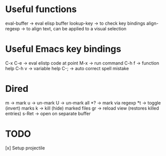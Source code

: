 # Useful functions

eval-buffer  -> eval elisp buffer
lookup-key   -> to check key bindings
align-regexp -> to align text, can be applied to a visual selection

# Useful Emacs key bindings

C-x C-e -> eval elistp code at point
M-x     -> run command
C-h f   -> function help
C-h v   -> variable help
C-;     -> auto correct spell mistake

# Dired

m     -> mark
u     -> un-mark
U     -> un-mark all
*?    -> mark via regexp
*t    -> toggle (invert) marks
k     -> kill (hide) marked files
gr    -> reload view (restores killed entries)
s-Ret -> open on separate buffer

# TODO

[x] Setup projectile

